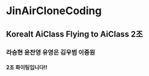 # JinAirCloneCoding

## KoreaIt AiClass Flying to AiClass 2조

### 라승현 윤찬영 유영은 김우범 이중원

#### 2조 화이팅입니다!!